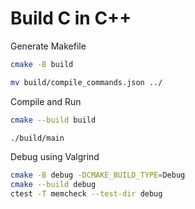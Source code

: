 # Build C in C++

Generate Makefile

```sh
cmake -B build

mv build/compile_commands.json ../
```

Compile and Run

```sh
cmake --build build

./build/main
```

Debug using Valgrind

```sh
cmake -B debug -DCMAKE_BUILD_TYPE=Debug
cmake --build debug
ctest -T memcheck --test-dir debug
```

